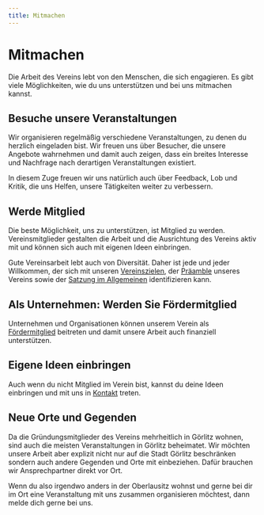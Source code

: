 ```yaml
---
title: Mitmachen
---
```


# Mitmachen

Die Arbeit des Vereins lebt von den Menschen, die sich engagieren. Es gibt viele Möglichkeiten, wie du uns unterstützen und bei uns mitmachen kannst.


## Besuche unsere Veranstaltungen

Wir organisieren regelmäßig verschiedene Veranstaltungen, zu denen du herzlich eingeladen bist. 
Wir freuen uns über Besucher, die unsere Angebote wahrnehmen und damit auch zeigen, dass ein breites Interesse und Nachfrage nach derartigen 
Veranstaltungen existiert. 

In diesem Zuge freuen wir uns natürlich auch über Feedback, Lob und Kritik, die uns Helfen, unsere Tätigkeiten weiter zu verbessern. 


## Werde Mitglied

Die beste Möglichkeit, uns zu unterstützen, ist Mitglied zu werden. 
Vereinsmitglieder gestalten die Arbeit und die Ausrichtung des Vereins aktiv mit und können sich auch mit eigenen Ideen einbringen.

Gute Vereinsarbeit lebt auch von Diversität. 
Daher ist jede und jeder Willkommen, der sich mit unseren [Vereinszielen](/satzung#2), der [Präamble](/satzung#präamble) unseres Vereins sowie der [Satzung im Allgemeinen](/satzung) identifizieren kann.



## Als Unternehmen: Werden Sie Fördermitglied

Unternehmen und Organisationen können unserem Verein als [Fördermitglied](/foerdermitglied) beitreten
und damit unsere Arbeit auch finanziell unterstützen.


## Eigene Ideen einbringen

Auch wenn du nicht Mitglied im Verein bist, kannst du deine Ideen einbringen und mit uns in [Kontakt](/kontakt) treten. 


## Neue Orte und Gegenden

Da die Gründungsmitglieder des Vereins mehrheitlich in Görlitz wohnen, sind auch die meisten Veranstaltungen
in Görlitz beheimatet. Wir möchten unsere Arbeit aber explizit nicht nur auf die Stadt Görlitz beschränken sondern
auch andere Gegenden und Orte mit einbeziehen. Dafür brauchen wir Ansprechpartner direkt vor Ort. 

Wenn du also irgendwo anders in der Oberlausitz wohnst und gerne bei dir im Ort eine Veranstaltung mit uns zusammen organisieren möchtest,
dann melde dich gerne bei uns.